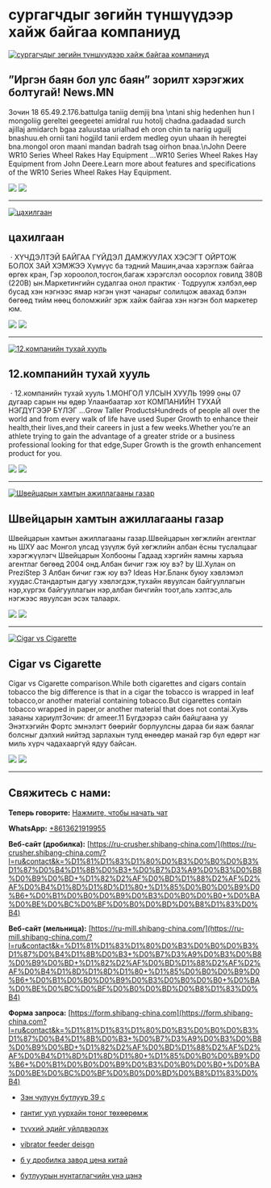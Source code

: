 # сургагчдыг зөгийн түншүүдээр хайж байгаа компаниуд

<a href="https://swt.shibang-china.com/?l=ru&img&k=%D1%81%D1%83%D1%80%D0%B3%D0%B0%D0%B3%D1%87%D0%B4%D1%8B%D0%B3+%D0%B7%D3%A9%D0%B3%D0%B8%D0%B9%D0%BD+%D1%82%D2%AF%D0%BD%D1%88%D2%AF%D2%AF%D0%B4%D1%8D%D1%8D%D1%80+%D1%85%D0%B0%D0%B9%D0%B6+%D0%B1%D0%B0%D0%B9%D0%B3%D0%B0%D0%B0+%D0%BA%D0%BE%D0%BC%D0%BF%D0%B0%D0%BD%D0%B8%D1%83%D0%B4" target="_blank">![сургагчдыг зөгийн түншүүдээр хайж байгаа компаниуд](http://static.shibang-china.com/all-800x300/133.jpg)</a>

## ”Иргэн баян бол улс баян” зорилт хэрэгжих болтугай! News.MN
Зочин 18 65.49.2.176.battulga taniig demjij bna \ntani shig hedenhen hun l mongoliig gereltei geegeetei amidral ruu hotolj chadna.gadaadad surch ajillaj amidarch bgaa zaluustaa urialhad eh oron chin ta nariig uguilj bnashuu.eh ornii tani hogjild tanii erdem medleg oyun uhaan ih heregtei bna.mongol oron maani mandan badrah tsag oirhon bnaa.\nJohn Deere WR10 Series Wheel Rakes Hay Equipment …WR10 Series Wheel Rakes Hay Equipment from John Deere.Learn more about features and specifications of the WR10 Series Wheel Rakes Hay Equipment.


<a href="https://whatsapp.shibangsoft.com/WhatsApp.php" target="_blank" title="WhatsApp">![](http://static.shibang-china.com/icon/whatsapp.png)</a> <a href="https://swt.shibang-china.com/?l=ru&icon&k=%D1%81%D1%83%D1%80%D0%B3%D0%B0%D0%B3%D1%87%D0%B4%D1%8B%D0%B3+%D0%B7%D3%A9%D0%B3%D0%B8%D0%B9%D0%BD+%D1%82%D2%AF%D0%BD%D1%88%D2%AF%D2%AF%D0%B4%D1%8D%D1%8D%D1%80+%D1%85%D0%B0%D0%B9%D0%B6+%D0%B1%D0%B0%D0%B9%D0%B3%D0%B0%D0%B0+%D0%BA%D0%BE%D0%BC%D0%BF%D0%B0%D0%BD%D0%B8%D1%83%D0%B4" target="_blank">![](http://static.shibang-china.com/icon/chat-ru.png)</a>

---

<a href="https://swt.shibang-china.com/?l=ru&img&k=%D1%81%D1%83%D1%80%D0%B3%D0%B0%D0%B3%D1%87%D0%B4%D1%8B%D0%B3+%D0%B7%D3%A9%D0%B3%D0%B8%D0%B9%D0%BD+%D1%82%D2%AF%D0%BD%D1%88%D2%AF%D2%AF%D0%B4%D1%8D%D1%8D%D1%80+%D1%85%D0%B0%D0%B9%D0%B6+%D0%B1%D0%B0%D0%B9%D0%B3%D0%B0%D0%B0+%D0%BA%D0%BE%D0%BC%D0%BF%D0%B0%D0%BD%D0%B8%D1%83%D0%B4" target="_blank">![цахилгаан](http://static.shibang-china.com/all-800x300/497.jpg)</a>

## цахилгаан
&nbsp;&#0183;&#32;ХҮЧДЭЛТЭЙ БАЙГАА ГҮЙДЭЛ ДАМЖУУЛАХ ХЭСЭГТ ОЙРТОЖ БОЛОХ ЗАЙ ХЭМЖЭЭ Хүмүүс ба тэдний Машин,ачаа хэрэглэж байгаа өргөх кран, Гэр хороолол,тосгон,багаж хэрэгслэл оосорлох говилд 380В (220В) ын.Маркетингийн судалгаа онол практик&nbsp;&#0183;&#32;Тодруулж хэлбэл,өөр бусад хэн нэгнээс ямар нэгэн үнэт чанарыг солилцож авахад бэлэн бөгөөд тийм нөөц боломжийг эрж хайж байгаа хэн нэгэн бол маркетер юм.


<a href="https://whatsapp.shibangsoft.com/WhatsApp.php" target="_blank" title="WhatsApp">![](http://static.shibang-china.com/icon/whatsapp.png)</a> <a href="https://swt.shibang-china.com/?l=ru&icon&k=%D1%81%D1%83%D1%80%D0%B3%D0%B0%D0%B3%D1%87%D0%B4%D1%8B%D0%B3+%D0%B7%D3%A9%D0%B3%D0%B8%D0%B9%D0%BD+%D1%82%D2%AF%D0%BD%D1%88%D2%AF%D2%AF%D0%B4%D1%8D%D1%8D%D1%80+%D1%85%D0%B0%D0%B9%D0%B6+%D0%B1%D0%B0%D0%B9%D0%B3%D0%B0%D0%B0+%D0%BA%D0%BE%D0%BC%D0%BF%D0%B0%D0%BD%D0%B8%D1%83%D0%B4" target="_blank">![](http://static.shibang-china.com/icon/chat-ru.png)</a>

---

<a href="https://swt.shibang-china.com/?l=ru&img&k=%D1%81%D1%83%D1%80%D0%B3%D0%B0%D0%B3%D1%87%D0%B4%D1%8B%D0%B3+%D0%B7%D3%A9%D0%B3%D0%B8%D0%B9%D0%BD+%D1%82%D2%AF%D0%BD%D1%88%D2%AF%D2%AF%D0%B4%D1%8D%D1%8D%D1%80+%D1%85%D0%B0%D0%B9%D0%B6+%D0%B1%D0%B0%D0%B9%D0%B3%D0%B0%D0%B0+%D0%BA%D0%BE%D0%BC%D0%BF%D0%B0%D0%BD%D0%B8%D1%83%D0%B4" target="_blank">![12.компанийн тухай хууль](http://static.shibang-china.com/all-800x300/739.jpg)</a>

## 12.компанийн тухай хууль
&nbsp;&#0183;&#32;12.компанийн тухай хууль 1.МОНГОЛ УЛСЫН ХУУЛЬ 1999 оны 07 дугаар сарын ны өдөр Улаанбаатар хот КОМПАНИЙН ТУХАЙ НЭГДҮГЭЭР БҮЛЭГ …Grow Taller ProductsHundreds of people all over the world and from every walk of life have used Super Growth to enhance their health,their lives,and their careers in just a few weeks.Whether you’re an athlete trying to gain the advantage of a greater stride or a business professional looking for that edge,Super Growth is the growth enhancement product for you.


<a href="https://whatsapp.shibangsoft.com/WhatsApp.php" target="_blank" title="WhatsApp">![](http://static.shibang-china.com/icon/whatsapp.png)</a> <a href="https://swt.shibang-china.com/?l=ru&icon&k=%D1%81%D1%83%D1%80%D0%B3%D0%B0%D0%B3%D1%87%D0%B4%D1%8B%D0%B3+%D0%B7%D3%A9%D0%B3%D0%B8%D0%B9%D0%BD+%D1%82%D2%AF%D0%BD%D1%88%D2%AF%D2%AF%D0%B4%D1%8D%D1%8D%D1%80+%D1%85%D0%B0%D0%B9%D0%B6+%D0%B1%D0%B0%D0%B9%D0%B3%D0%B0%D0%B0+%D0%BA%D0%BE%D0%BC%D0%BF%D0%B0%D0%BD%D0%B8%D1%83%D0%B4" target="_blank">![](http://static.shibang-china.com/icon/chat-ru.png)</a>

---

<a href="https://swt.shibang-china.com/?l=ru&img&k=%D1%81%D1%83%D1%80%D0%B3%D0%B0%D0%B3%D1%87%D0%B4%D1%8B%D0%B3+%D0%B7%D3%A9%D0%B3%D0%B8%D0%B9%D0%BD+%D1%82%D2%AF%D0%BD%D1%88%D2%AF%D2%AF%D0%B4%D1%8D%D1%8D%D1%80+%D1%85%D0%B0%D0%B9%D0%B6+%D0%B1%D0%B0%D0%B9%D0%B3%D0%B0%D0%B0+%D0%BA%D0%BE%D0%BC%D0%BF%D0%B0%D0%BD%D0%B8%D1%83%D0%B4" target="_blank">![Швейцарын хамтын ажиллагааны газар](http://static.shibang-china.com/all-800x300/1139.jpg)</a>

## Швейцарын хамтын ажиллагааны газар
Швейцарын хамтын ажиллагааны газар.Швейцарын хөгжлийн агентлаг нь ШХУ аас Монгол улсад үзүүлж буй хөгжлийн албан ёсны туслалцааг хэрэгжүүлэгч Швейцарын Холбооны Гадаад хэргийн яамны харъяа агентлаг бөгөөд 2004 онд.Албан бичиг гэж юу вэ? by Ш.Хулан on PreziStep 3 Албан бичиг гэж юу вэ? Ideas Нэг.Бланк буюу хэвлэмэл хуудас.Стандартын дагуу хэвлэгдэж,тухайн явуулсан байгууллагын нэр,хүргэх байгууллагын нэр,албан бичгийн тоот,аль хэлтэс,аль нэгжээс явуулсан эсэх талаарх.


<a href="https://whatsapp.shibangsoft.com/WhatsApp.php" target="_blank" title="WhatsApp">![](http://static.shibang-china.com/icon/whatsapp.png)</a> <a href="https://swt.shibang-china.com/?l=ru&icon&k=%D1%81%D1%83%D1%80%D0%B3%D0%B0%D0%B3%D1%87%D0%B4%D1%8B%D0%B3+%D0%B7%D3%A9%D0%B3%D0%B8%D0%B9%D0%BD+%D1%82%D2%AF%D0%BD%D1%88%D2%AF%D2%AF%D0%B4%D1%8D%D1%8D%D1%80+%D1%85%D0%B0%D0%B9%D0%B6+%D0%B1%D0%B0%D0%B9%D0%B3%D0%B0%D0%B0+%D0%BA%D0%BE%D0%BC%D0%BF%D0%B0%D0%BD%D0%B8%D1%83%D0%B4" target="_blank">![](http://static.shibang-china.com/icon/chat-ru.png)</a>

---

<a href="https://swt.shibang-china.com/?l=ru&img&k=%D1%81%D1%83%D1%80%D0%B3%D0%B0%D0%B3%D1%87%D0%B4%D1%8B%D0%B3+%D0%B7%D3%A9%D0%B3%D0%B8%D0%B9%D0%BD+%D1%82%D2%AF%D0%BD%D1%88%D2%AF%D2%AF%D0%B4%D1%8D%D1%8D%D1%80+%D1%85%D0%B0%D0%B9%D0%B6+%D0%B1%D0%B0%D0%B9%D0%B3%D0%B0%D0%B0+%D0%BA%D0%BE%D0%BC%D0%BF%D0%B0%D0%BD%D0%B8%D1%83%D0%B4" target="_blank">![Cigar vs Cigarette](http://static.shibang-china.com/all-800x300/900.jpg)</a>

## Cigar vs Cigarette
Cigar vs Cigarette comparison.While both cigarettes and cigars contain tobacco the big difference is that in a cigar the tobacco is wrapped in leaf tobacco,or another material containing tobacco.But cigarettes contain tobacco wrapped in paper,or another material that does not contai.Хувь заяаны хариултЗочин: dr ameer.11 Бүгдээрээ сайн байцгаана уу Энэтхэгийн Фортс эмнэлэгт бөөрийг борлуулсны дараа би яаж баялаг болсныг дэлхий нийтэд зарлахын тулд өнөөдөр манай гэр бүл өдөрт нэг миль хүрч чадахааргүй ядуу байсан.


<a href="https://whatsapp.shibangsoft.com/WhatsApp.php" target="_blank" title="WhatsApp">![](http://static.shibang-china.com/icon/whatsapp.png)</a> <a href="https://swt.shibang-china.com/?l=ru&icon&k=%D1%81%D1%83%D1%80%D0%B3%D0%B0%D0%B3%D1%87%D0%B4%D1%8B%D0%B3+%D0%B7%D3%A9%D0%B3%D0%B8%D0%B9%D0%BD+%D1%82%D2%AF%D0%BD%D1%88%D2%AF%D2%AF%D0%B4%D1%8D%D1%8D%D1%80+%D1%85%D0%B0%D0%B9%D0%B6+%D0%B1%D0%B0%D0%B9%D0%B3%D0%B0%D0%B0+%D0%BA%D0%BE%D0%BC%D0%BF%D0%B0%D0%BD%D0%B8%D1%83%D0%B4" target="_blank">![](http://static.shibang-china.com/icon/chat-ru.png)</a>

---
## Свяжитесь с нами:

**Теперь говорите:** [Нажмите, чтобы начать чат](https://swt.shibang-china.com?l=ru&contact&k=%D1%81%D1%83%D1%80%D0%B3%D0%B0%D0%B3%D1%87%D0%B4%D1%8B%D0%B3+%D0%B7%D3%A9%D0%B3%D0%B8%D0%B9%D0%BD+%D1%82%D2%AF%D0%BD%D1%88%D2%AF%D2%AF%D0%B4%D1%8D%D1%8D%D1%80+%D1%85%D0%B0%D0%B9%D0%B6+%D0%B1%D0%B0%D0%B9%D0%B3%D0%B0%D0%B0+%D0%BA%D0%BE%D0%BC%D0%BF%D0%B0%D0%BD%D0%B8%D1%83%D0%B4)

**WhatsApp:**  [+8613621919955](https://whatsapp.shibangsoft.com/WhatsApp.php)

**Веб-сайт (дробилка):** [https://ru-crusher.shibang-china.com/](https://ru-crusher.shibang-china.com/?l=ru&contact&k=%D1%81%D1%83%D1%80%D0%B3%D0%B0%D0%B3%D1%87%D0%B4%D1%8B%D0%B3+%D0%B7%D3%A9%D0%B3%D0%B8%D0%B9%D0%BD+%D1%82%D2%AF%D0%BD%D1%88%D2%AF%D2%AF%D0%B4%D1%8D%D1%8D%D1%80+%D1%85%D0%B0%D0%B9%D0%B6+%D0%B1%D0%B0%D0%B9%D0%B3%D0%B0%D0%B0+%D0%BA%D0%BE%D0%BC%D0%BF%D0%B0%D0%BD%D0%B8%D1%83%D0%B4)

**Веб-сайт (мельница):** [https://ru-mill.shibang-china.com/](https://ru-mill.shibang-china.com/?l=ru&contact&k=%D1%81%D1%83%D1%80%D0%B3%D0%B0%D0%B3%D1%87%D0%B4%D1%8B%D0%B3+%D0%B7%D3%A9%D0%B3%D0%B8%D0%B9%D0%BD+%D1%82%D2%AF%D0%BD%D1%88%D2%AF%D2%AF%D0%B4%D1%8D%D1%8D%D1%80+%D1%85%D0%B0%D0%B9%D0%B6+%D0%B1%D0%B0%D0%B9%D0%B3%D0%B0%D0%B0+%D0%BA%D0%BE%D0%BC%D0%BF%D0%B0%D0%BD%D0%B8%D1%83%D0%B4)

**Форма запроса:** [https://form.shibang-china.com](https://form.shibang-china.com?l=ru&contact&k=%D1%81%D1%83%D1%80%D0%B3%D0%B0%D0%B3%D1%87%D0%B4%D1%8B%D0%B3+%D0%B7%D3%A9%D0%B3%D0%B8%D0%B9%D0%BD+%D1%82%D2%AF%D0%BD%D1%88%D2%AF%D2%AF%D0%B4%D1%8D%D1%8D%D1%80+%D1%85%D0%B0%D0%B9%D0%B6+%D0%B1%D0%B0%D0%B9%D0%B3%D0%B0%D0%B0+%D0%BA%D0%BE%D0%BC%D0%BF%D0%B0%D0%BD%D0%B8%D1%83%D0%B4)

* [Зэн чулуун бутлуур 39 с](../129/%D0%97%D1%8D%D0%BD%20%D1%87%D1%83%D0%BB%D1%83%D1%83%D0%BD%20%D0%B1%D1%83%D1%82%D0%BB%D1%83%D1%83%D1%80%2039%20%D1%81.md)

* [гантиг уул уурхайн тоног төхөөрөмж](../130/%D0%B3%D0%B0%D0%BD%D1%82%D0%B8%D0%B3%20%D1%83%D1%83%D0%BB%20%D1%83%D1%83%D1%80%D1%85%D0%B0%D0%B9%D0%BD%20%D1%82%D0%BE%D0%BD%D0%BE%D0%B3%20%D1%82%D3%A9%D1%85%D3%A9%D3%A9%D1%80%D3%A9%D0%BC%D0%B6.md)

* [түүхий эдийг үйлдвэрлэх](../127/%D1%82%D2%AF%D2%AF%D1%85%D0%B8%D0%B9%20%D1%8D%D0%B4%D0%B8%D0%B9%D0%B3%20%D2%AF%D0%B9%D0%BB%D0%B4%D0%B2%D1%8D%D1%80%D0%BB%D1%8D%D1%85.md)

* [vibrator feeder deisgn](../128/vibrator%20feeder%20deisgn.md)

* [б  у дробилка завод цена китай](../126/%D0%B1%20%20%D1%83%20%D0%B4%D1%80%D0%BE%D0%B1%D0%B8%D0%BB%D0%BA%D0%B0%20%D0%B7%D0%B0%D0%B2%D0%BE%D0%B4%20%D1%86%D0%B5%D0%BD%D0%B0%20%D0%BA%D0%B8%D1%82%D0%B0%D0%B9.md)

* [бутлуурын нунтаглагчийн үнэ цэнэ](../128/%D0%B1%D1%83%D1%82%D0%BB%D1%83%D1%83%D1%80%D1%8B%D0%BD%20%D0%BD%D1%83%D0%BD%D1%82%D0%B0%D0%B3%D0%BB%D0%B0%D0%B3%D1%87%D0%B8%D0%B9%D0%BD%20%D2%AF%D0%BD%D1%8D%20%D1%86%D1%8D%D0%BD%D1%8D.md)